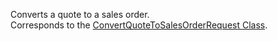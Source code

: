 Converts a quote to a sales order.  
Corresponds to the [ConvertQuoteToSalesOrderRequest Class](https://msdn.microsoft.com/library/microsoft.crm.sdk.messages.convertquotetosalesorderrequest.aspx).
